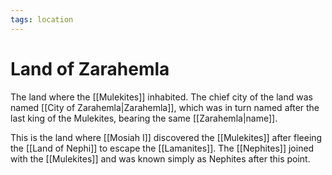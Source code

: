 ```yaml
---
tags: location
---
```


# Land of Zarahemla
The land where the [[Mulekites]] inhabited.  The chief city of the land was named [[City of Zarahemla|Zarahemla]], which was in turn named after the last king of the Mulekites, bearing the same [[Zarahemla|name]].

This is the land where [[Mosiah I]] discovered the [[Mulekites]] after fleeing the [[Land of Nephi]] to escape the [[Lamanites]].  The [[Nephites]] joined with the [[Mulekites]] and was known simply as Nephites after this point.  